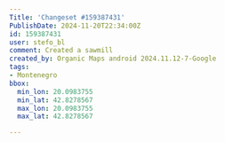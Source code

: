 ```yaml
---
Title: 'Changeset #159387431'
PublishDate: 2024-11-20T22:34:00Z
id: 159387431
user: stefo_bl
comment: Created a sawmill
created_by: Organic Maps android 2024.11.12-7-Google
tags:
- Montenegro
bbox:
  min_lon: 20.0983755
  min_lat: 42.8278567
  max_lon: 20.0983755
  max_lat: 42.8278567

---
```

